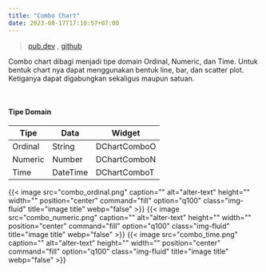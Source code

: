 ```yaml
---
title: "Combo Chart"
date: 2023-08-17T17:10:57+07:00
---
```


> [pub.dev](https://pub.dev/packages/d_chart) , [github](https://github.com/indratrisnar/d_chart)

Combo chart dibagi menjadi tipe domain Ordinal, Numeric, dan Time. Untuk bentuk chart nya dapat menggunakan bentuk line, bar, dan scatter plot. Ketiganya dapat digabungkan sekaligus maupun satuan.

<br>

#### Tipe Domain

| Tipe    | Data     | Widget       |
| ------- | -------- | ------------ |
| Ordinal | String   | DChartComboO |
| Numeric | Number   | DChartComboN |
| Time    | DateTime | DChartComboT |

{{< image src="combo_ordinal.png" caption="" alt="alter-text" height="" width="" position="center" command="fill" option="q100" class="img-fluid" title="image title"  webp="false" >}}
{{< image src="combo_numeric.png" caption="" alt="alter-text" height="" width="" position="center" command="fill" option="q100" class="img-fluid" title="image title"  webp="false" >}}
{{< image src="combo_time.png" caption="" alt="alter-text" height="" width="" position="center" command="fill" option="q100" class="img-fluid" title="image title"  webp="false" >}}

<br>
